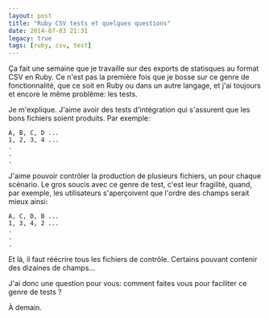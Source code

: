 ```yaml
---
layout: post
title: "Ruby CSV tests et quelques questions"
date: 2014-07-03 21:31
legacy: true
tags: [ruby, csv, test]
---
```


Ça fait une semaine que je travaille sur des exports de statisques au format
CSV en Ruby. Ce n'est pas la première fois que je bosse sur ce genre de
fonctionnalité, que ce soit en Ruby ou dans un autre langage, et j'ai
toujours et encore le même problême: les tests.

<!-- more -->

Je m'explique. J'aime avoir des tests d'intégration qui s'assurent que les
bons fichiers soient produits. Par exemple:

    A, B, C, D ...
    1, 2, 3, 4 ...
    .
    .
    .

J'aime pouvoir contrôler la production de plusieurs fichiers, un pour chaque
scénario. Le gros soucis avec ce genre de test, c'est leur fragilité,
quand, par exemple, les utilisateurs s'aperçoivent que l'ordre des champs serait mieux
ainsi:

    A, C, D, B ...
    1, 3, 4, 2 ...
    .
    .
    .

Et là, il faut réécrire tous les fichiers de contrôle. Certains pouvant
contenir des dizaines de champs…

J'ai donc une question pour vous: comment faites vous pour faciliter ce
genre de tests ?



À demain.


